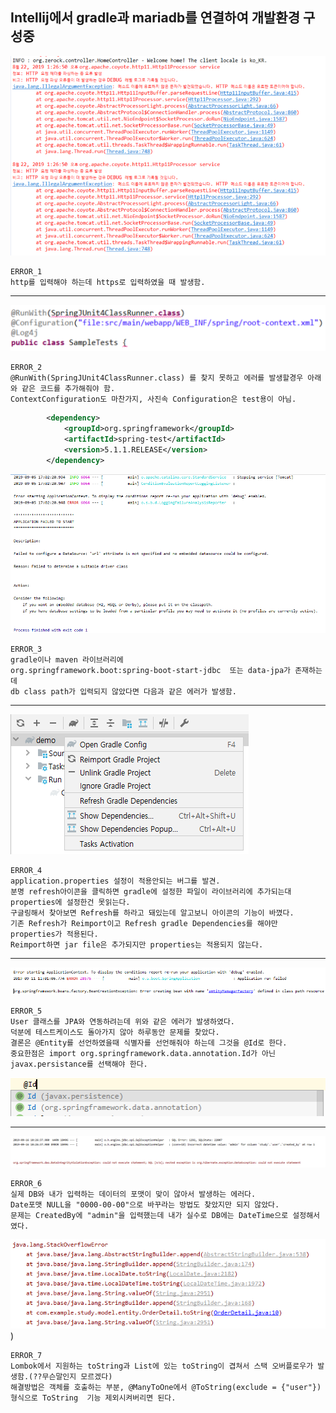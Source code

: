 ## Intellij에서 gradle과 mariadb를 연결하여 개발환경 구성중



![ERROR_1](../img/Http11Processor.PNG)
   

```
ERROR_1  
http를 입력해야 하는데 https로 입력하였을 때 발생함.
```

---

![ERROR_2](../img/SpringJUnit4ClassRunner.PNG)

```
ERROR_2  
@RunWith(SpringJUnit4ClassRunner.class) 를 찾지 못하고 에러를 발생할경우 아래와 같은 코드를 추가해줘야 함.  
ContextConfiguration도 마찬가지, 사진속 Configuration은 test용이 아님.
```

```xml
        <dependency>
			<groupId>org.springframework</groupId>
			<artifactId>spring-test</artifactId>
			<version>5.1.1.RELEASE</version>
		</dependency>
```

![ERROR_3](../img/Url.PNG)

```
ERROR_3  
gradle이나 maven 라이브러리에  
org.springframework.boot:spring-boot-start-jdbc  또는 data-jpa가 존재하는데
db class path가 입력되지 않았다면 다음과 같은 에러가 발생함.
```
---

![ERROR_4](../img/Gradle.PNG)  
```
ERROR_4  
application.properties 설정이 적용안되는 버그를 발견.
분명 refresh아이콘을 클릭하면 gradle에 설정한 파일이 라이브러리에 추가되는대 properties에 설정한건 못읽는다.
구글링해서 찾아보면 Refresh를 하라고 돼있는데 알고보니 아이콘의 기능이 바꼈다.
기존 Refresh가 Reimport이고 Refresh gradle Dependencies를 해야만 properties가 적용된다.   
Reimport하면 jar file은 추가되지만 properties는 적용되지 않는다.

```
---

![ERROR_5](../img/IdAnnotation.PNG)
```
ERROR_5  
User 클래스를 JPA와 연동하려는데 위와 같은 에러가 발생하였다.  
덕분에 테스트케이스도 돌아가지 않아 하루동안 문제를 찾았다.  
결론은 @Entity를 선언하였을때 식별자를 선언해줘야 하는데 그것을 @Id로 한다.
중요한점은 import org.springframework.data.annotation.Id가 아닌 javax.persistance를 선택해야 한다. 

```

![ERROR_5_data](../img/IdImport.PNG)


---

![ERROR_6](../img/SQL1292.PNG)
```
ERROR_6  
실제 DB와 내가 입력하는 데이터의 포맷이 맞이 않아서 발생하는 에러다.    
Date포맷 NULL을 "0000-00-00"으로 바꾸라는 방법도 찾았지만 되지 않았다.
문제는 CreatedBy에 "admin"을 입력했는데 내가 실수로 DB에는 DateTime으로 설정해서였다.
```

![ERROR_7](../img/StackOverflowError.PNG))
```
ERROR_7  
Lombok에서 지원하는 toString과 List에 있는 toString이 겹쳐서 스택 오버플로우가 발생함.(??무슨말인지 모르겠다)  
해결방법은 객체를 호출하는 부분, @ManyToOne에서 @ToString(exclude = {"user"}) 형식으로 ToString  기능 제외시켜버리면 된다.
```

